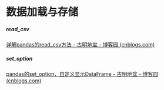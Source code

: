 # 数据加载与存储

##### read_csv

[详解pandas的read_csv方法 - 古明地盆 - 博客园 (cnblogs.com)](https://www.cnblogs.com/traditional/p/12514914.html)

##### set_option

[pandas的set_option，自定义显示DataFrame - 古明地盆 - 博客园 (cnblogs.com)](https://www.cnblogs.com/traditional/p/12577839.html)
